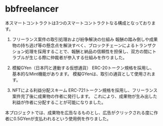# bbfreelancer
本スマートコントラクトは3つのスマートコントラクトなる構成となっております。

1. フリーランス案件の取引処理および紛争解決の仕組み
報酬の踏み倒しや成果物の持ち逃げ等の懸念点を解決すべく、ブロックチェーンによるトランザクション処理を採用することで、報酬と納品の信頼性を担保し、双方の間にトラブルが生じる際に仲裁者が参入する仕組みを作りました。

2. 模擬GYen（日本円と連動する仮想通貨）
ERC-20トークン規格を採用し、基本的なMint機能があります。
模擬GYenは、取引の通貨として使用されます。

4. NFTによる利益分配スキーム
ERC-721トークン規格を採用し、フリーランス案件完了後に成果物の作者に発行します。
これにより、成果物が生み出した利益が作者に分配することが可能になりました。

本プロジェクトでは、成果物を広告なるものとし、広告がクリックされる度に作者に0.5GYenが支払われるという使用例を作りました。
